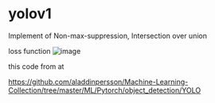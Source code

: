 # yolov1

Implement of Non-max-suppression, Intersection over union

loss function
![image](https://user-images.githubusercontent.com/70372577/134024397-f9ff962f-30ab-413e-bb11-5bdcf8597f33.png)









this code from at

https://github.com/aladdinpersson/Machine-Learning-Collection/tree/master/ML/Pytorch/object_detection/YOLO
